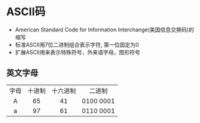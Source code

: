 # ASCII码

- American Standard Code for Information Interchange(美国信息交换码)的缩写
- 标准ASCII用7位二进制组合表示字符, 第一位固定为0
- 扩展ASCII用来表示特殊符号，外来语字母，图形符号

## 英文字母

<table>
    <tr align="center">
        <td>字母</td>
        <td>十进制</td>
        <td>十六进制</td>
        <td>二进制</td>
    </tr>
    <tr align="center">
        <td>A</td>
        <td>65</td>
        <td>41</td>
        <td>0100 0001</td>
    </tr>
    <tr align="center">
        <td>a</td>
        <td>97</td>
        <td>61</td>
        <td>0110 0001</td>
    </tr>
</table>